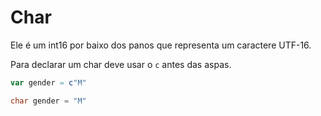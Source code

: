 # Char

Ele é um int16 por baixo dos panos que representa um caractere UTF-16.

Para declarar um char deve usar o `c` antes das aspas.

```nim
var gender = c"M"
```

```csharp
char gender = "M"
```
